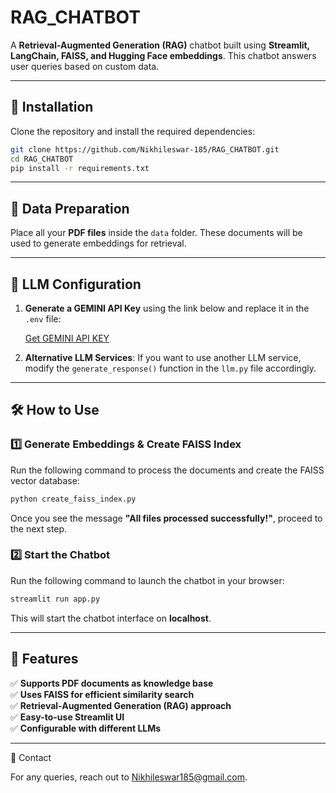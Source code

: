 # RAG\_CHATBOT

A **Retrieval-Augmented Generation (RAG)** chatbot built using **Streamlit, LangChain, FAISS, and Hugging Face embeddings**. This chatbot answers user queries based on custom data.

---

## 🚀 Installation

Clone the repository and install the required dependencies:

```bash
git clone https://github.com/Nikhileswar-185/RAG_CHATBOT.git
cd RAG_CHATBOT
pip install -r requirements.txt
```

---

## 📂 Data Preparation

Place all your **PDF files** inside the `data` folder. These documents will be used to generate embeddings for retrieval.

---

## 🔑 LLM Configuration

1. **Generate a GEMINI API Key** using the link below and replace it in the `.env` file:

   [Get GEMINI API KEY](https://www.google.com)

2. **Alternative LLM Services**: If you want to use another LLM service, modify the `generate_response()` function in the `llm.py` file accordingly.

---

## 🛠 How to Use

### 1️⃣ Generate Embeddings & Create FAISS Index

Run the following command to process the documents and create the FAISS vector database:

```bash
python create_faiss_index.py
```

Once you see the message **"All files processed successfully!"**, proceed to the next step.

### 2️⃣ Start the Chatbot

Run the following command to launch the chatbot in your browser:

```bash
streamlit run app.py
```

This will start the chatbot interface on **localhost**.

---

## 🤖 Features

✅ **Supports PDF documents as knowledge base**\
✅ **Uses FAISS for efficient similarity search**\
✅ **Retrieval-Augmented Generation (RAG) approach**\
✅ **Easy-to-use Streamlit UI**\
✅ **Configurable with different LLMs**

---

📧 Contact

For any queries, reach out to [Nikhileswar185@gmail.com](mailto\:Nikhileswar185@gmail.com).
